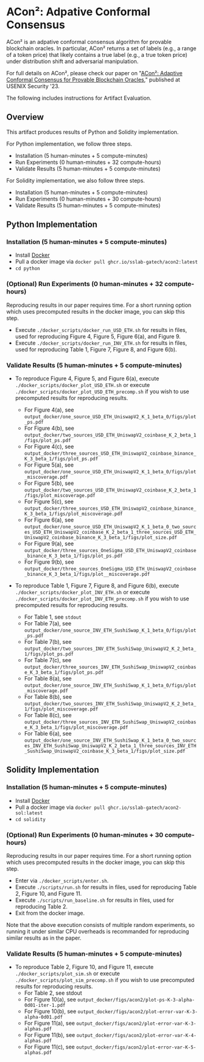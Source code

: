 # ACon&#178;: Adpative Conformal Consensus

ACon&#178; is an adpative conformal consensus algorithm for provable blockchain oracles. 
In particular, ACon&#178; returns a set of labels (e.g., a range of a token price)
that likely contains a true label (e.g., a true token price) under distribution shift and adversarial manipulation. 

For full details on ACon&#178;, please check our paper on 
"[ACon&#178;: Adaptive Conformal Consensus for Provable Blockchain Oracles](https://arxiv.org/abs/2211.09330)," 
published at USENIX Security '23.

The following includes instructions for Artifact Evaluation. 

## Overview

This artifact produces results of Python and Solidity implementation. 

For Python implementation, we follow three steps.
* Installation (5 human-minutes + 5 compute-minutes)
* Run Experiments (0 human-minutes + 32 compute-hours)
* Validate Results (5 human-minutes + 5 compute-minutes)

For Solidity implementation, we also follow three steps.
* Installation (5 human-minutes + 5 compute-minutes)
* Run Experiments (0 human-minutes + 30 compute-hours)
* Validate Results (5 human-minutes + 5 compute-minutes)


## Python Implementation

### Installation (5 human-minutes + 5 compute-minutes)
* Install [Docker](https://www.docker.com/)
* Pull a docker image via `docker pull ghcr.io/sslab-gatech/acon2:latest`
* `cd python`

### (Optional) Run Experiments (0 human-minutes + 32 compute-hours)
Reproducing results in our paper requires time. 
For a short running option which uses precomputed results in the docker image, you can skip this step. 

* Execute `./docker_scripts/docker_run_USD_ETH.sh` for results in files, used for reproducing Figure 4, Figure 5, Figure 6(a), and Figure 9. 
* Execute `./docker_scripts/docker_run_INV_ETH.sh` for results in files, used for reproducing Table 1, Figure 7, Figure 8, and Figure 6(b). 


### Validate Results (5 human-minutes + 5 compute-minutes)

* To reproduce Figure 4, Figure 5, and Figure 6(a), execute `./docker_scripts/docker_plot_USD_ETH.sh` or 
execute `./docker_scripts/docker_plot_USD_ETH_precomp.sh` if you wish to use precomputed results for reproducing results.
  * For Figure 4(a), see `output_docker/one_source_USD_ETH_UniswapV2_K_1_beta_0/figs/plot_ps.pdf`
  * For Figure 4(b), see `output_docker/two_sources_USD_ETH_UniswapV2_coinbase_K_2_beta_1/figs/plot_ps.pdf`
  * For Figure 4(c), see `output_docker/three_sources_USD_ETH_UniswapV2_coinbase_binance_K_3_beta_1/figs/plot_ps.pdf`
  * For Figure 5(a), see `output_docker/one_source_USD_ETH_UniswapV2_K_1_beta_0/figs/plot_miscoverage.pdf`
  * For Figure 5(b), see `output_docker/two_sources_USD_ETH_UniswapV2_coinbase_K_2_beta_1/figs/plot_miscoverage.pdf`
  * For Figure 5(c), see `output_docker/three_sources_USD_ETH_UniswapV2_coinbase_binance_K_3_beta_1/figs/plot_miscoverage.pdf`
  * For Figure 6(a), see `output_docker/one_source_USD_ETH_UniswapV2_K_1_beta_0_two_sources_USD_ETH_UniswapV2_coinbase_K_2_beta_1_three_sources_USD_ETH_UniswapV2_coinbase_binance_K_3_beta_1/figs/plot_size.pdf`
  * For Figure 9(a), see `output_docker/three_sources_OneSigma_USD_ETH_UniswapV2_coinbase_binance_K_3_beta_1/figs/plot_ps.pdf`
  * For Figure 9(b), see `output_docker/three_sources_OneSigma_USD_ETH_UniswapV2_coinbase_binance_K_3_beta_1/figs/plot__miscoverage.pdf`

* To reproduce Table 1, Figure 7, Figure 8, and Figure 6(b), execute `./docker_scripts/docker_plot_INV_ETH.sh` or execute `./docker_scripts/docker_plot_INV_ETH_precomp.sh` if you wish to use precomputed results for reproducing results.
   * For Table 1, see `stdout`
   * For Table 7(a), see `output_docker/one_source_INV_ETH_SushiSwap_K_1_beta_0/figs/plot_ps.pdf`
   * For Table 7(b), see `output_docker/two_sources_INV_ETH_SushiSwap_UniswapV2_K_2_beta_1/figs/plot_ps.pdf`
   * For Table 7(c), see `output_docker/three_sources_INV_ETH_SushiSwap_UniswapV2_coinbase_K_3_beta_1/figs/plot_ps.pdf`
   * For Table 8(a), see `output_docker/one_source_INV_ETH_SushiSwap_K_1_beta_0/figs/plot_miscoverage.pdf`
   * For Table 8(b), see `output_docker/two_sources_INV_ETH_SushiSwap_UniswapV2_K_2_beta_1/figs/plot_miscoverage.pdf`
   * For Table 8(c), see `output_docker/three_sources_INV_ETH_SushiSwap_UniswapV2_coinbase_K_3_beta_1/figs/plot_miscoverage.pdf`
   * For Table 6(a), see `output_docker/one_source_INV_ETH_SushiSwap_K_1_beta_0_two_sources_INV_ETH_SushiSwap_UniswapV2_K_2_beta_1_three_sources_INV_ETH_SushiSwap_UniswapV2_coinbase_K_3_beta_1/figs/plot_size.pdf`


## Solidity Implementation

### Installation (5 human-minutes + 5 compute-minutes)

* Install [Docker](https://www.docker.com/)
* Pull a docker image via `docker pull ghcr.io/sslab-gatech/acon2-sol:latest`
* `cd solidity`


### (Optional) Run Experiments (0 human-minutes + 30 compute-hours)

Reproducing results in our paper requires time. 
For a short running option which uses precomputed results in the docker image, you can skip this step. 

* Enter via `./docker_scripts/enter.sh`.
* Execute `./scripts/run.sh` for results in files, used for reproducing Table 2, Figure 10, and Figure 11. 
* Execute `./scripts/run_baseline.sh` for results in files, used for reproducing Table 2. 
* Exit from the docker image.

Note that the above execution consists of multiple random experiments, 
so running it under similar CPU overheads is recommanded for reproducing similar results as in the paper.  


### Validate Results (5 human-minutes + 5 compute-minutes)

* To reproduce Table 2, Figure 10, and Figure 11, execute `./docker_scripts/plot_sim.sh` or 
execute `./docker_scripts/plot_sim_precomp.sh` if you wish to use precomputed results for reproducing results.
  * For Table 2, see stdout
  * For Figure 10(a), see `output_docker/figs/acon2/plot-ps-K-3-alpha-0d01-iter-1.pdf`
  * For Figure 10(b), see `output_docker/figs/acon2/plot-error-var-K-3-alpha-0d01.pdf`
  * For Figure 11(a), see `output_docker/figs/acon2/plot-error-var-K-3-alphas.pdf`
  * For Figure 11(b), see `output_docker/figs/acon2/plot-error-var-K-4-alphas.pdf`
  * For Figure 11(c), see `output_docker/figs/acon2/plot-error-var-K-5-alphas.pdf`

